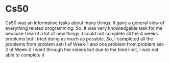 # Cs50
Cs50 was an informative tasks about many things. It gave a general view of everything related programming. So, It was very knowledgable task for me because I learnt a lot of new things.
I could not complete all the 4 weeks problems but I tried doing as much as possible. So, I completed all the problems from problem set-1 of Week-1 and one problem from problem set-2 of Week-2
I went through the videos but due to the time limit, I was not able to complete it